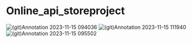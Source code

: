 # Online_api_storeproject
![(git)Annotation 2023-11-15 094036](https://github.com/Reza01010/Online_api_storeproject/assets/123231644/be890289-7a4a-4d07-acaf-2a1cdcef44d8)
![(git)Annotation 2023-11-15 111940](https://github.com/Reza01010/Online_api_storeproject/assets/123231644/16a9a8fc-0e73-4350-a10c-b03d8c1a475c)
![(git)Annotation 2023-11-15 095502](https://github.com/Reza01010/Online_api_storeproject/assets/123231644/1631de37-7fa1-42b9-b9a6-bb3ed899aef4)

